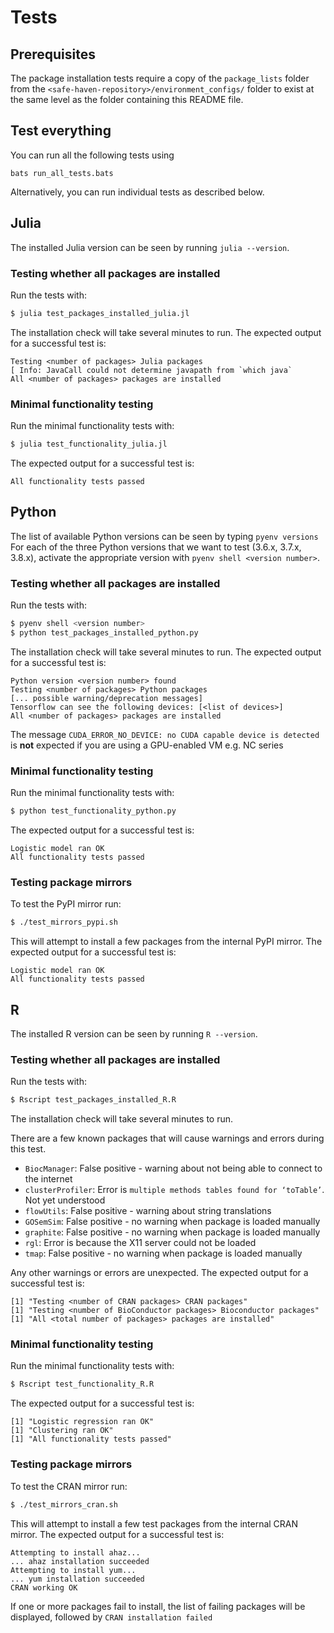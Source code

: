 
# Tests

## Prerequisites
The package installation tests require a copy of the `package_lists` folder from the `<safe-haven-repository>/environment_configs/` folder to exist at the same level as the folder containing this README file.


## Test everything
You can run all the following tests using
```
bats run_all_tests.bats
```

Alternatively, you can run individual tests as described below.


## Julia
The installed Julia version can be seen by running `julia --version`.

### Testing whether all packages are installed
Run the tests with:
```bash
$ julia test_packages_installed_julia.jl
```

The installation check will take several minutes to run.
The expected output for a successful test is:
```
Testing <number of packages> Julia packages
[ Info: JavaCall could not determine javapath from `which java`
All <number of packages> packages are installed
```

### Minimal functionality testing
Run the minimal functionality tests with:
```bash
$ julia test_functionality_julia.jl
```

The expected output for a successful test is:
```
All functionality tests passed
```


## Python
The list of available Python versions can be seen by typing `pyenv versions`
For each of the three Python versions that we want to test (3.6.x, 3.7.x, 3.8.x), activate the appropriate version with `pyenv shell <version number>`.

### Testing whether all packages are installed
Run the tests with:
```bash
$ pyenv shell <version number>
$ python test_packages_installed_python.py
```

The installation check will take several minutes to run.
The expected output for a successful test is:
```
Python version <version number> found
Testing <number of packages> Python packages
[... possible warning/deprecation messages]
Tensorflow can see the following devices: [<list of devices>]
All <number of packages> packages are installed
```

The message `CUDA_ERROR_NO_DEVICE: no CUDA capable device is detected` is **not** expected if you are using a GPU-enabled VM e.g. NC series

### Minimal functionality testing
Run the minimal functionality tests with:
```bash
$ python test_functionality_python.py
```

The expected output for a successful test is:
```
Logistic model ran OK
All functionality tests passed
```

### Testing package mirrors
To test the PyPI mirror run:

```bash
$ ./test_mirrors_pypi.sh
```

This will attempt to install a few packages from the internal PyPI mirror.
The expected output for a successful test is:
```
Logistic model ran OK
All functionality tests passed
```


## R
The installed R version can be seen by running `R --version`.

### Testing whether all packages are installed
Run the tests with:
```bash
$ Rscript test_packages_installed_R.R
```

The installation check will take several minutes to run.

There are a few known packages that will cause warnings and errors during this test.
- `BiocManager`: False positive - warning about not being able to connect to the internet
- `clusterProfiler`: Error is `multiple methods tables found for ‘toTable’`. Not yet understood
- `flowUtils`: False positive - warning about string translations
- `GOSemSim`: False positive - no warning when package is loaded manually
- `graphite`: False positive - no warning when package is loaded manually
- `rgl`: Error is because the X11 server could not be loaded
- `tmap`: False positive - no warning when package is loaded manually

Any other warnings or errors are unexpected.
The expected output for a successful test is:

```
[1] "Testing <number of CRAN packages> CRAN packages"
[1] "Testing <number of BioConductor packages> Bioconductor packages"
[1] "All <total number of packages> packages are installed"
```

### Minimal functionality testing
Run the minimal functionality tests with:
```bash
$ Rscript test_functionality_R.R
```

The expected output for a successful test is:
```
[1] "Logistic regression ran OK"
[1] "Clustering ran OK"
[1] "All functionality tests passed"
```

### Testing package mirrors
To test the CRAN mirror run:

```bash
$ ./test_mirrors_cran.sh
```

This will attempt to install a few test packages from the internal CRAN mirror.
The expected output for a successful test is:

```
Attempting to install ahaz...
... ahaz installation succeeded
Attempting to install yum...
... yum installation succeeded
CRAN working OK
```

If one or more packages fail to install, the list of failing packages will be displayed, followed by `CRAN installation failed`
